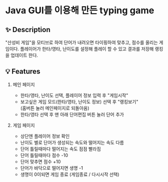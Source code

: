 # Java GUI를 이용해 만든 typing game

## :sparkles: Description
"산성비 게임"을 모티브로 하여 단어가 내려오면 타이핑하여 맞추고, 점수를 올리는 게임이다.
플레이어가 한타/영타, 난이도를 설정해 플레이 할 수 있고 결과를 저장해 랭킹을 업데이트 한다.

## :bulb: Features
1. 메인 페이지
    - 한타/영타, 난이도 선택, 플레이어 정보 입력 후 "게임시작"
    - 보고싶은 게임 모드(한타/영타, 난이도 정보) 선택 후 "랭킹보기"<br>
    (홈버튼 눌러 메인페이지로 되돌아옴)
    - 한타/영타 선택 후 맨 아래 단어편집 버튼 눌러 단어 추가

2. 게임 페이지
    - 상단엔 플레이어 정보 확인
    - 난이도 별로 단어가 생성되는 속도와 떨어지는 속도 다름
    - 단어 틀릴때마다 떨어지는 속도 점점 빨라짐
    - 단어 틀릴때마다 점수 -10
    - 단어 맞추면 점수 +10
    - 단어가 바닥으로 떨어지면 생명 -1
    - 생명이 0이되면 게임 종료 (게임종료 / 다시시작 선택)
